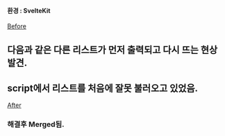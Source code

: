 #### 환경  : SvelteKit

[Before](../src/%ED%99%94%EB%A9%B4_%EA%B8%B0%EB%A1%9D_2023-06-23_%EC%98%A4%ED%9B%84_4.33.00.mov)
## 다음과 같은 다른 리스트가 먼저 출력되고 다시 뜨는 현상 발견.

## script에서 리스트를 처음에 잘못 불러오고 있었음.

[After](<../src/화면 기록 2023-06-23 오후 5.29.15.mov>)

### 해결후 Merged됨.
